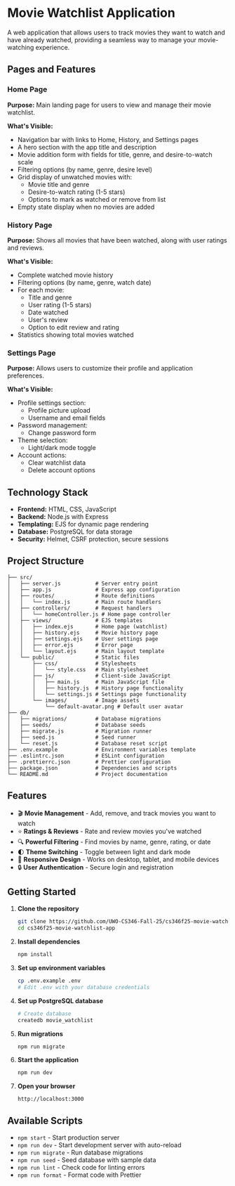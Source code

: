 # Movie Watchlist Application

A web application that allows users to track movies they want to watch and have already watched, providing a seamless way to manage your movie-watching experience.

## Pages and Features

### Home Page

**Purpose:** Main landing page for users to view and manage their movie watchlist.

**What's Visible:**

- Navigation bar with links to Home, History, and Settings pages
- A hero section with the app title and description
- Movie addition form with fields for title, genre, and desire-to-watch scale
- Filtering options (by name, genre, desire level)
- Grid display of unwatched movies with:
  - Movie title and genre
  - Desire-to-watch rating (1-5 stars)
  - Options to mark as watched or remove from list
- Empty state display when no movies are added

### History Page

**Purpose:** Shows all movies that have been watched, along with user ratings and reviews.

**What's Visible:**

- Complete watched movie history
- Filtering options (by name, genre, watch date)
- For each movie:
  - Title and genre
  - User rating (1-5 stars)
  - Date watched
  - User's review
  - Option to edit review and rating
- Statistics showing total movies watched

### Settings Page

**Purpose:** Allows users to customize their profile and application preferences.

**What's Visible:**

- Profile settings section:
  - Profile picture upload
  - Username and email fields
- Password management:
  - Change password form
- Theme selection:
  - Light/dark mode toggle
- Account actions:
  - Clear watchlist data
  - Delete account options

## Technology Stack

- **Frontend:** HTML, CSS, JavaScript
- **Backend:** Node.js with Express
- **Templating:** EJS for dynamic page rendering
- **Database:** PostgreSQL for data storage
- **Security:** Helmet, CSRF protection, secure sessions

## Project Structure

```
├── src/
│   ├── server.js           # Server entry point
│   ├── app.js              # Express app configuration
│   ├── routes/             # Route definitions
│   │   └── index.js        # Main route handlers
│   ├── controllers/        # Request handlers
│   │   └── homeController.js # Home page controller
│   ├── views/              # EJS templates
│   │   ├── index.ejs       # Home page (watchlist)
│   │   ├── history.ejs     # Movie history page
│   │   ├── settings.ejs    # User settings page
│   │   ├── error.ejs       # Error page
│   │   └── layout.ejs      # Main layout template
│   └── public/             # Static files
│       ├── css/            # Stylesheets
│       │   └── style.css   # Main stylesheet
│       ├── js/             # Client-side JavaScript
│       │   ├── main.js     # Main JavaScript file
│       │   ├── history.js  # History page functionality
│       │   └── settings.js # Settings page functionality
│       └── images/         # Image assets
│           └── default-avatar.png # Default user avatar
├── db/
│   ├── migrations/         # Database migrations
│   ├── seeds/              # Database seeds
│   ├── migrate.js          # Migration runner
│   ├── seed.js             # Seed runner
│   └── reset.js            # Database reset script
├── .env.example            # Environment variables template
├── .eslintrc.json          # ESLint configuration
├── .prettierrc.json        # Prettier configuration
├── package.json            # Dependencies and scripts
└── README.md               # Project documentation
```

## Features

- 🎬 **Movie Management** - Add, remove, and track movies you want to watch
- ⭐ **Ratings & Reviews** - Rate and review movies you've watched
- 🔍 **Powerful Filtering** - Find movies by name, genre, rating, or date
- 🌓 **Theme Switching** - Toggle between light and dark mode
- 📱 **Responsive Design** - Works on desktop, tablet, and mobile devices
- 🔒 **User Authentication** - Secure login and registration

## Getting Started

1. **Clone the repository**

   ```bash
   git clone https://github.com/UWO-CS346-Fall-25/cs346f25-movie-watchlist-app.git
   cd cs346f25-movie-watchlist-app
   ```

2. **Install dependencies**

   ```bash
   npm install
   ```

3. **Set up environment variables**

   ```bash
   cp .env.example .env
   # Edit .env with your database credentials
   ```

4. **Set up PostgreSQL database**

   ```bash
   # Create database
   createdb movie_watchlist
   ```

5. **Run migrations**

   ```bash
   npm run migrate
   ```

6. **Start the application**

   ```bash
   npm run dev
   ```

7. **Open your browser**
   ```
   http://localhost:3000
   ```

## Available Scripts

- `npm start` - Start production server
- `npm run dev` - Start development server with auto-reload
- `npm run migrate` - Run database migrations
- `npm run seed` - Seed database with sample data
- `npm run lint` - Check code for linting errors
- `npm run format` - Format code with Prettier
